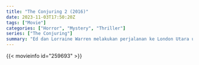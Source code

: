 ```yaml
---
title: "The Conjuring 2 (2016)"
date: 2023-11-03T17:50:20Z
tags: ["Movie"]
categories: ["Horror", "Mystery", "Thriller"]
series: ["The Conjuring"]
summary: "Ed dan Lorraine Warren melakukan perjalanan ke London Utara untuk membantu seorang ibu tunggal membesarkan empat anak sendirian di sebuah rumah yang diganggu oleh roh supernatural."
---
```


<mux-player stream-type="on-demand"
src="https://kp3d-my.sharepoint.com/personal/ryoo_kp3d_onmicrosoft_com/_layouts/15/download.aspx?share=EVrLZJhF945Pusg1MKCt8eUBdR0UFKOMPAkoYQzJpJhiHQ" prefer-playback="mse" controls>

</mux-player>


{{< movieinfo id="259693" >}}

<script src="https://cdn.jsdelivr.net/npm/@mux/mux-player"></script>

 <script type="application/ld+json ">
{
"@context": "https://schema.org/",
"@type": "VideoObject",
"name": "The Conjuring 2",
"contentUrl": "https://stream.mux.com/B8KsLkpBN1fRtMvHCgQBv02wLGlogWeSBK64dYI5MNv8.m3u8",
"thumbnailUrl": "https://www.themoviedb.org/t/p/original/gadbJycssBbFNVtJIbu5Yci8I7F.jpg?width=314&fit_mode=preserve&time=25",
"uploadDate": "2023-11-03T17:50:20Z",
}

</script>




